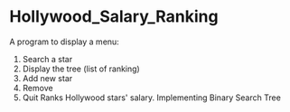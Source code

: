 # Hollywood_Salary_Ranking
A program to display a menu:
1. Search a star
2. Display the tree (list of ranking)
3. Add new star
4. Remove
5. Quit
Ranks Hollywood stars' salary. Implementing Binary Search Tree
